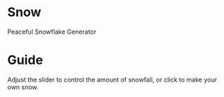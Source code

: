 # Snow
Peaceful Snowflake Generator

# Guide
Adjust the slider to control the amount of snowfall, or click to make your own snow.
